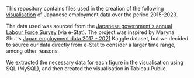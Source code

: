 This repository contains files used in the creation of the following [visualisation](https://public.tableau.com/views/j_employment/J_empl?:language=en-GB&:sid=&:display_count=n&:origin=viz_share_link&:device=desktop) of Japanese employment data over the period 2015-2023.

The data used was sourced from the [Japanese government's annual Labour Force Survey](https://www.e-stat.go.jp/en/stat-search/files?page=1&layout=datalist&toukei=00200531&tstat=000000110001&cycle=7&tclass1=000001040276&tclass2=000001040283&tclass3=000001040284&cycle_facet=tclass1%3Atclass2%3Acycle&tclass4val=0&metadata=1&data=1) (via e-Stat). The project was inspired by Maryna Shut's [Japan employment data 2017 - 2021](https://www.kaggle.com/datasets/marshuu/japan-employment-data-2017-2021/data?select=Employment_Japan+-+employment.csv) Kaggle dataset, but we decided to source our data directly from e-Stat to consider a larger time range, among other reasons.

We extracted the necessary data for each figure in the visualisation using SQL (MySQL), and then created the visualisation in Tableau Public.
